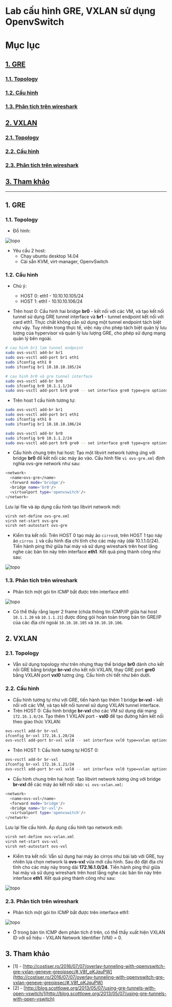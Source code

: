 # Lab cấu hình GRE, VXLAN sử dụng OpenvSwitch
# Mục lục
## [1. GRE](#gre)
### [1.1. Topology](#gtopo)
### [1.2. Cấu hình](#gcfg)
### [1.3. Phân tích trên wireshark](#gw)
## [2. VXLAN](#vxlan)
### [2.1. Topology](#vxtopo)
### [2.2. Cấu hình](#vxcfg)
### [2.3. Phân tích trên wireshark](#vxw)
## [3. Tham khảo](#ref) 
---

## <a name="gre"></a> 1. GRE
### <a name="gtopo"></a> 1.1. Topology
- Đồ hình:

![topo](images/3-ovs-gre-vxlan-lab/1.png)

- Yêu cầu 2 host: 
    - Chạy ubuntu desktop 14.04
    - Cài sẵn KVM, virt-manager, OpenvSwitch

### <a name="gcfg"></a> 1.2. Cấu hình
- Chú ý:
    - HOST 0: eth1 - 10.10.10.105/24
    - HOST 1: eth1 - 10.10.10.106/24

- Trên host 0: Cấu hình hai bridge __br0__ - kết nối với các VM, và tạo kết nối tunnel sử dụng GRE tunnel interface và __br1__ - tunnel endpoint kết nối với card eth1. Thực chất không cần sử dụng một tunnel endpoint tách biệt như vậy. Tuy nhiên trong thực tế, việc này cho phép tách biệt quản lý lưu lượng của hypervisor và quản lý lưu lượng GRE, cho phép sử dụng mạng quản lý bên ngoài.

```sh
# cau hinh br1 lam tunnel endpoint
sudo ovs-vsctl add-br br1
sudo ovs-vsctl add-port br1 eth1
sudo ifconfig eth1 0
sudo ifconfig br1 10.10.10.105/24

# cau hinh br0 và gre tunnel interface
sudo ovs-vsctl add-br br0
sudo ifconfig br0 10.1.1.1/24
sudo ovs-vsctl add-port br0 gre0 -- set interface gre0 type=gre options:remote_ip=10.10.10.106
```

- Trên host 1 cấu hình tương tự:

```sh
sudo ovs-vsctl add-br br1
sudo ovs-vsctl add-port br1 eth1
sudo ifconfig eth1 0
sudo ifconfig br1 10.10.10.106/24

sudo ovs-vsctl add-br br0
sudo ifconfig br0 10.1.1.2/24
sudo ovs-vsctl add-port br0 gre0 -- set interface gre0 type=gre options:remote_ip=10.10.10.105
```

- Cấu hình chung trên hai host: Tạo một libvirt network tương ứng với bridge __br0__ để kết nối các máy ảo vào. Cấu hình file `vi ovs-gre.xml` định nghĩa ovs-gre network như sau:

```sh
<network>
  <name>ovs-gre</name>
  <forward mode='bridge'/>
  <bridge name='br0'/>
  <virtualport type='openvswitch'/>
</network>
```

Lưu lại file và áp dụng cấu hình tạo libvirt network mới:

```sh
virsh net-define ovs-gre.xml
virsh net-start ovs-gre
virsh net-autostart ovs-gre
```

- Kiểm tra kết nối: Trên HOST 0 tạo máy ảo `cirros0`, trên HOST 1 tạo náy ảo `cirros 1` và cấu hình địa chỉ tĩnh cho các máy này (dải 10.1.1.0/24). Tiến hành ping thử giữa hai máy và sử dụng wireshark trên host lắng nghe các bản tin này trên interface __eth1__. Kết quả ping thành công như sau:

![topo](images/3-ovs-gre-vxlan-lab/2.png)
        
### <a name="gw"></a> 1.3. Phân tích trên wireshark
- Phân tích một gói tin ICMP bắt được trên interface eth1:

![topo](images/3-ovs-gre-vxlan-lab/3.png)

- Có thể thấy rằng layer 2 frame (chứa thông tin ICMP/IP giữa hai host `10.1.1.20` và `10.1.1.21`) được đóng gói hoàn toàn trong bản tin GRE/IP của các địa chỉ ngoài `10.10.10.105` và `10.10.10.106`.   

## <a name="vxlan"></a> 2. VXLAN
### <a name="vxtopo"></a> 2.1. Topology
- Vẫn sử dụng topology như trên nhưng thay thế bridge __br0__ dành cho kết nối GRE bằng bridge __br-vxl__ cho kết nối VXLAN, thay GRE port __gre0__ bằng VXLAN port __vxl0__ tương ứng. Cấu hình chi tiết như bên dưới.

### <a name="vxcfg"></a> 2.2. Cấu hình
- Cấu hình tương tự như với GRE, tiến hành tạo thêm 1 bridge __br-vxl__ - kết nối với các VM, và tạo kết nối tunnel sử dụng VXLAN tunnel interface.
- Trên HOST 0: Cấu hình bridge __br-vxl__ cho các VM sử dụng dải mạng `172.16.1.0/24`. Tạo thêm 1 VXLAN port - __vxl0__ để tạo đường hầm kết nối theo giao thức VXLAN:

```sh
ovs-vsctl add-br br-vxl
ifconfig br-vxl 172.16.1.20/24
ovs-vsctl add-port br-vxl vxl0 -- set interface vxl0 type=vxlan options:remote_ip=10.10.10.106
```

- Trên HOST 1: Cấu hình tương tự HOST 0:

```sh
ovs-vsctl add-br br-vxl
ifconfig br-vxl 172.16.1.21/24
ovs-vsctl add-port br-vxl vxl0 -- set interface vxl0 type=vxlan options:remote_ip=10.10.10.105
```

- Cấu hình chung trên hai host: Tạo libvirt network tương ứng với bridge __br-vxl__ để các máy ảo kết nối vào: `vi ovs-vxlan.xml`:

```sh
<network>
  <name>ovs-vxl</name>
  <forward mode='bridge'/>
  <bridge name='br-vxl'/>
  <virtualport type='openvswitch'/>
</network>
```

Lưu lại file cấu hình. Áp dụng cấu hình tạo network mới:

```sh
virsh net-define ovs-vxlan.xml
virsh net-start ovs-vxl
virsh net-autostart ovs-vxl
```

- Kiểm tra kết nối: Vẫn sử dụng hai máy ảo cirros như bài lab với GRE, tuy nhiên lựa chọn network là __ovs-vxl__ vừa mới cấu hình. Sau đó đặt địa chỉ tĩnh cho các máy này trong dải __172.16.1.0/24__. Tiến hành ping thử giữa hai máy và sử dụng wireshark trên host lắng nghe các bản tin này trên interface __eth1__. Kết quả ping thành công như sau:

![topo](images/3-ovs-gre-vxlan-lab/4.png)

### <a name="vxw"></a> 2.3. Phân tích trên wireshark
- Phân tích một gói tin ICMP bắt được trên interface eth1:

![topo](images/3-ovs-gre-vxlan-lab/5.png)

- Ở trong bản tin ICMP đem phân tích ở trên, có thể thấy xuất hiện VXLAN ID với số hiệu - VXLAN Network Identifier (VNI) = 0.

## <a name="ref"></a> 3. Tham khảo
- [1] - [http://costiser.ro/2016/07/07/overlay-tunneling-with-openvswitch-gre-vxlan-geneve-greoipsec/#.V8f_pKJquPW](http://costiser.ro/2016/07/07/overlay-tunneling-with-openvswitch-gre-vxlan-geneve-greoipsec/#.V8f_pKJquPW)
- [2] - [http://blog.scottlowe.org/2013/05/07/using-gre-tunnels-with-open-vswitch/](http://blog.scottlowe.org/2013/05/07/using-gre-tunnels-with-open-vswitch)
